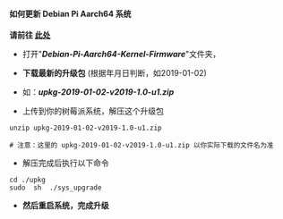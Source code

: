 #### 如何更新 Debian Pi Aarch64 系统

**请前往 [此处](https://pan.baidu.com/s/1-NY_WL5LB0stpxT1wAKSaA)**

* 打开"***Debian-Pi-Aarch64-Kernel-Firmware***"文件夹，

* **下载最新的升级包** (根据年月日判断，如2019-01-02)

* 如：***upkg-2019-01-02-v2019-1.0-u1.zip***

* 上传到你的树莓派系统，解压这个升级包

```shell
unzip upkg-2019-01-02-v2019-1.0-u1.zip

# 注意：这里的 upkg-2019-01-02-v2019-1.0-u1.zip 以你实际下载的文件名为准
```
* 解压完成后执行以下命令

```shell
cd ./upkg
sudo  sh  ./sys_upgrade
```

* **然后重启系统，完成升级**
